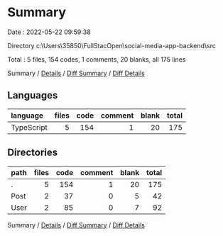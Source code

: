 # Summary

Date : 2022-05-22 09:59:38

Directory c:\Users\35850\FullStacOpen\social-media-app-backend\src

Total : 5 files,  154 codes, 1 comments, 20 blanks, all 175 lines

Summary / [Details](details.md) / [Diff Summary](diff.md) / [Diff Details](diff-details.md)

## Languages
| language | files | code | comment | blank | total |
| :--- | ---: | ---: | ---: | ---: | ---: |
| TypeScript | 5 | 154 | 1 | 20 | 175 |

## Directories
| path | files | code | comment | blank | total |
| :--- | ---: | ---: | ---: | ---: | ---: |
| . | 5 | 154 | 1 | 20 | 175 |
| Post | 2 | 37 | 0 | 5 | 42 |
| User | 2 | 85 | 0 | 7 | 92 |

Summary / [Details](details.md) / [Diff Summary](diff.md) / [Diff Details](diff-details.md)